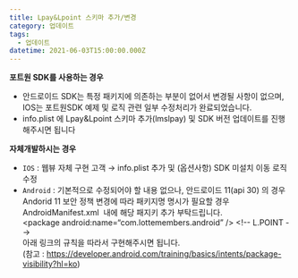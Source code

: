 ```yaml
---
title: Lpay&Lpoint 스키마 추가/변경
category: 업데이트
tags:
  - 업데이트
datetime: 2021-06-03T15:00:00.000Z
---
```


**포트원 SDK를 사용하는 경우**

- 안드로이드 SDK는 특정 패키지에 의존하는 부분이 없어서 변경될 사항이 없으며,
  IOS는 포트원SDK 예제 및 로직 관련 일부 수정처리가 완료되었습니다.
- info.plist 에 Lpay\&Lpoint 스키마 추가(lmslpay) 및 SDK 버전 업데이트를 진행해주시면 됩니다

**자체개발하시는 경우**

- `IOS` : 웹뷰 자체 구현 고객 → info.plist 추가 및 (옵션사항) SDK 미설치 이동 로직 수정
- `Android` : 기본적으로 수정되어야 할 내용 없으나, 안드로이드 11(api 30) 의 경우 Andorid 11 보안 정책 변경에 따라 패키지명 명시가 필요할 경우 AndroidManifest.xml  내에 해당 패지키 추가 부탁드립니다.\
  \<package android:name=“com.lottemembers.android” /> \<!-- L.POINT -->\
  아래 링크의 규칙을 따라서 구현해주시면 됩니다.\
  (참고 : <https://developer.android.com/training/basics/intents/package-visibility?hl=ko>)
